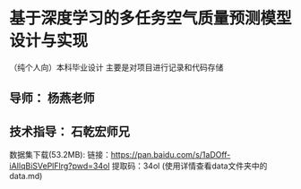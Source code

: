 # 基于深度学习的多任务空气质量预测模型设计与实现
（纯个人向）本科毕业设计  主要是对项目进行记录和代码存储 
## 导师：         杨燕老师
## 技术指导：     石乾宏师兄

数据集下载(53.2MB):
链接：https://pan.baidu.com/s/1aDOff-iAIlqBiSVePlFlrg?pwd=34ol 
提取码：34ol
(使用详情查看data文件夹中的data.md)


